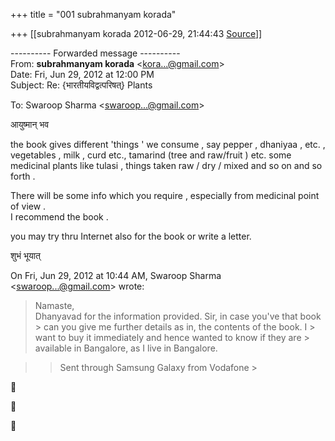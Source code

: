 +++
title = "001 subrahmanyam korada"

+++
[[subrahmanyam korada	2012-06-29, 21:44:43 [Source](https://groups.google.com/g/bvparishat/c/fxsGR_jRFPo)]]



---------- Forwarded message ----------  
From: **subrahmanyam korada** \<[kora...@gmail.com]()\>  
Date: Fri, Jun 29, 2012 at 12:00 PM  
Subject: Re: {भारतीयविद्वत्परिषत्} Plants  

To: Swaroop Sharma \<[swaroop...@gmail.com]()\>  
  
  
आयुष्मान् भव  
  
the book gives different 'things ' we consume , say pepper , dhaniyaa , etc. , vegetables , milk , curd etc., tamarind (tree and raw/fruit ) etc. some medicinal plants like tulasi , things taken raw / dry / mixed and so on and so forth .  
  
There will be some info which you require , especially from medicinal point of view .  
I recommend the book .  
  
you may try thru Internet also for the book or write a letter.  
  
शुभं भूयात्

  
  

On Fri, Jun 29, 2012 at 10:44 AM, Swaroop Sharma \<[swaroop...@gmail.com]()\> wrote:  

> Namaste,  
> Dhanyavad for the information provided. Sir, in case you've that book > can you give me further details as in, the contents of the book. I > want to buy it immediately and hence wanted to know if they are > available in Bangalore, as I live in Bangalore.

> 
> > Sent through Samsung Galaxy from Vodafone >
> 








